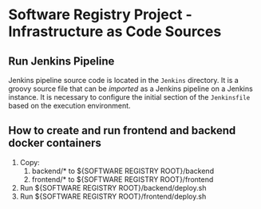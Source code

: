 # Software Registry Project - Infrastructure as Code Sources

## Run Jenkins Pipeline

Jenkins pipeline source code is located in the `Jenkins` directory. 
It is a groovy source file that can be *imported* as a Jenkins pipeline on a Jenkins instance.
It is necessary to configure the initial section of the `Jenkinsfile` based on the execution environment.

## How to create and run frontend and backend docker containers

1. Copy:
   1. backend/* to ${SOFTWARE REGISTRY ROOT}/backend
   2. frontend/* to ${SOFTWARE REGISTRY ROOT}/frontend
2. Run ${SOFTWARE REGISTRY ROOT}/backend/deploy.sh
3. Run ${SOFTWARE REGISTRY ROOT}/frontend/deploy.sh
